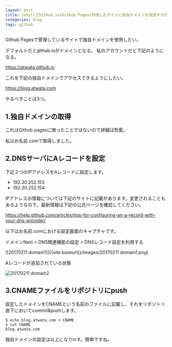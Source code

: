 ```yaml
---
layout: post
title: jekyllでGithub.io(Github Pages)作成したサイトに独自ドメインを設定する方法
categories: blog
tags: github
---
```


Github Pagesで管理しているサイトで独自ドメインを使用したい。

デフォルトだとgithub.ioがドメインとなる。
私のアカウントだと下記のようになる。

https://atwata.github.io

これを下記の独自ドメインでアクセスできるようにしたい。

https://blog.atwata.com

やるべきことは3つ。


## 1.独自ドメインの取得

これはGithub pagesに限ったことではないので詳細は割愛。

私はお名前.comで取得しました。


## 2.DNSサーバにAレコードを設定

下記２つのIPアドレスをAレコードに設定します。

- 192.30.252.153
- 192.30.252.154

IPアドレスの情報については下記のサイトに記載があります。変更されることもあるようなので、最新情報は下記の公式ページを確認してください。

<https://help.github.com/articles/tips-for-configuring-an-a-record-with-your-dns-provider/>

以下はお名前.comにおける設定画面のキャプチャです。

ドメインNavi > DNS関連機能の設定 > DNSレコード設定を利用する

![20170211 domain1]({{site.baseurl}}/images/20170211 domain1.png)

Aレコードが追加されている状態

![20170211 domain2]({{site.baseurl}}/images/20170211_domain2.png)

## 3.CNAMEファイルをリポジトリにpush

設定したドメインをCNAMEという名前のファイルに記載し、それをリポジトリ直下においてcommit&pushします。

```
$ echo blog.atwata.com > CNAME
$ cat CNAME
blog.atwata.com
```

独自ドメインの設定は以上になりmす。簡単ですね。
